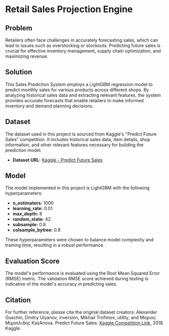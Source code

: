 # Retail Sales Projection Engine

## Problem
Retailers often face challenges in accurately forecasting sales, which can lead to issues such as overstocking or stockouts. Predicting future sales is crucial for effective inventory management, supply chain optimization, and maximizing revenue.

## Solution
This Sales Prediction System employs a LightGBM regression model to predict monthly sales for various products across different shops. By analyzing historical sales data and extracting relevant features, the system provides accurate forecasts that enable retailers to make informed inventory and demand planning decisions.

## Dataset
The dataset used in this project is sourced from Kaggle's "Predict Future Sales" competition. It includes historical sales data, item details, shop information, and other relevant features necessary for building the prediction model.

- **Dataset URL:** [Kaggle - Predict Future Sales](https://www.kaggle.com/competitions/competitive-data-science-predict-future-sales/data)

## Model
The model implemented in this project is LightGBM with the following hyperparameters:

- **n_estimators:** 1000
- **learning_rate:** 0.01
- **max_depth:** 8
- **random_state:** 42
- **subsample:** 0.8
- **colsample_bytree:** 0.8

These hyperparameters were chosen to balance model complexity and training time, resulting in a robust performance.

## Evaluation Score
The model's performance is evaluated using the Root Mean Squared Error (RMSE) metric. The validation RMSE score achieved during testing is indicative of the model's accuracy in predicting sales.

## Citation
For further reference, please cite the original dataset creators:
Alexander Guschin, Dmitry Ulyanov, inversion, Mikhail Trofimov, utility, and Μαριος Μιχαηλιδης KazAnova. Predict Future Sales. [Kaggle Competition Link](https://kaggle.com/competitions/competitive-data-science-predict-future-sales), 2018. Kaggle.
